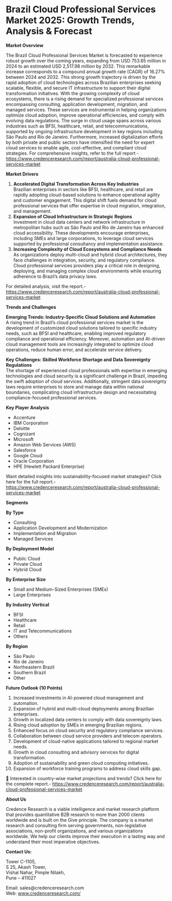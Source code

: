# Brazil Cloud Professional Services Market 2025: Growth Trends, Analysis & Forecast


<p><strong>Market Overview</strong></p>
<p>The Brazil Cloud Professional Services Market is forecasted to experience robust growth over the coming years, expanding from USD 753.65 million in 2024 to an estimated USD 2,517.98 million by 2032. This remarkable increase corresponds to a compound annual growth rate (CAGR) of 16.27% between 2024 and 2032. This strong growth trajectory is driven by the rapid adoption of cloud technologies across Brazilian enterprises seeking scalable, flexible, and secure IT infrastructure to support their digital transformation initiatives. With the growing complexity of cloud ecosystems, there is a rising demand for specialized professional services encompassing consulting, application development, migration, and managed services. These services are instrumental in helping organizations optimize cloud adoption, improve operational efficiencies, and comply with evolving data regulations. The surge in cloud usage spans across various industries such as BFSI, healthcare, retail, and telecommunications, supported by ongoing infrastructure development in key regions including S&atilde;o Paulo and Rio de Janeiro. Furthermore, increased digitalization efforts by both private and public sectors have intensified the need for expert cloud services to enable agile, cost-effective, and compliant cloud strategies. For comprehensive insights, refer to the full report - <a href="https://www.credenceresearch.com/report/australia-cloud-professional-services-market">https://www.credenceresearch.com/report/australia-cloud-professional-services-market</a></p>
<p><strong>Market Drivers</strong></p>
<ol>
<li><strong> Accelerated Digital Transformation Across Key Industries</strong><br /> Brazilian enterprises in sectors like BFSI, healthcare, and retail are rapidly adopting cloud-based solutions to enhance operational agility and customer engagement. This digital shift fuels demand for cloud professional services that offer expertise in cloud migration, integration, and management.</li>
<li><strong> Expansion of Cloud Infrastructure in Strategic Regions</strong><br /> Investment in cloud data centers and network infrastructure in metropolitan hubs such as S&atilde;o Paulo and Rio de Janeiro has enhanced cloud accessibility. These developments encourage enterprises, including SMEs and large corporations, to leverage cloud services supported by professional consultancy and implementation assistance.</li>
<li><strong> Increasing Complexity of Cloud Ecosystems and Compliance Needs</strong><br /> As organizations deploy multi-cloud and hybrid cloud architectures, they face challenges in integration, security, and regulatory compliance. Cloud professional services providers play a critical role in designing, deploying, and managing complex cloud environments while ensuring adherence to Brazil&rsquo;s data privacy laws.</li>
</ol>
<p>For detailed analysis, visit the report.- <a href="https://www.credenceresearch.com/report/australia-cloud-professional-services-market">https://www.credenceresearch.com/report/australia-cloud-professional-services-market</a></p>
<p><strong>Trends and Challenges</strong></p>
<p><strong>Emerging Trends: Industry-Specific Cloud Solutions and Automation</strong><br /> A rising trend in Brazil&rsquo;s cloud professional services market is the development of customized cloud solutions tailored to specific industry needs, such as BFSI and healthcare, enabling improved regulatory compliance and operational efficiency. Moreover, automation and AI-driven cloud management tools are increasingly integrated to optimize cloud operations, reduce human error, and accelerate service delivery.</p>
<p><strong>Key Challenges: Skilled Workforce Shortage and Data Sovereignty Regulations</strong><br /> The shortage of experienced cloud professionals with expertise in emerging technologies and cloud security is a significant challenge in Brazil, impeding the swift adoption of cloud services. Additionally, stringent data sovereignty laws require enterprises to store and manage data within national boundaries, complicating cloud infrastructure design and necessitating compliance-focused professional services.</p>
<p><strong>Key Player Analysis</strong></p>
<ul>
<li>Accenture</li>
<li>IBM Corporation</li>
<li>Deloitte</li>
<li>Cognizant</li>
<li>Microsoft</li>
<li>Amazon Web Services (AWS)</li>
<li>Salesforce</li>
<li>Google Cloud</li>
<li>Oracle Corporation</li>
<li>HPE (Hewlett Packard Enterprise)</li>
</ul>
<p>Want detailed insights into sustainability-focused market strategies? Click here for the full report.- <a href="https://www.credenceresearch.com/report/australia-cloud-professional-services-market">https://www.credenceresearch.com/report/australia-cloud-professional-services-market</a></p>
<p><strong>Segments</strong></p>
<p><strong>By Type</strong></p>
<ul>
<li>Consulting</li>
<li>Application Development and Modernization</li>
<li>Implementation and Migration</li>
<li>Managed Services</li>
</ul>
<p><strong>By Deployment Model</strong></p>
<ul>
<li>Public Cloud</li>
<li>Private Cloud</li>
<li>Hybrid Cloud</li>
</ul>
<p><strong>By Enterprise Size</strong></p>
<ul>
<li>Small and Medium-Sized Enterprises (SMEs)</li>
<li>Large Enterprises</li>
</ul>
<p><strong>By Industry Vertical</strong></p>
<ul>
<li>BFSI</li>
<li>Healthcare</li>
<li>Retail</li>
<li>IT and Telecommunications</li>
<li>Others</li>
</ul>
<p><strong>By Region</strong></p>
<ul>
<li>S&atilde;o Paulo</li>
<li>Rio de Janeiro</li>
<li>Northeastern Brazil</li>
<li>Southern Brazil</li>
<li>Other</li>
</ul>
<p><strong>Future Outlook (10 Points)</strong></p>
<ol>
<li>Increased investments in AI-powered cloud management and automation.</li>
<li>Expansion of hybrid and multi-cloud deployments among Brazilian enterprises.</li>
<li>Growth in localized data centers to comply with data sovereignty laws.</li>
<li>Rising cloud adoption by SMEs in emerging Brazilian regions.</li>
<li>Enhanced focus on cloud security and regulatory compliance services.</li>
<li>Collaboration between cloud service providers and telecom operators.</li>
<li>Development of cloud-native applications tailored to regional market needs.</li>
<li>Growth in cloud consulting and advisory services for digital transformation.</li>
<li>Adoption of sustainability and green cloud computing initiatives.</li>
<li>Expansion of workforce training programs to address cloud skills gap.</li>
</ol>
<p>📌 Interested in country-wise market projections and trends? Click here for the complete report.- <a href="https://www.credenceresearch.com/report/australia-cloud-professional-services-market">https://www.credenceresearch.com/report/australia-cloud-professional-services-market</a></p>
<p><strong>About Us</strong></p>
<p>Credence Research is a viable intelligence and market research platform that provides quantitative B2B research to more than 2000 clients worldwide and is built on the Give principle. The company is a market research and consulting firm serving governments, non-legislative associations, non-profit organizations, and various organizations worldwide. We help our clients improve their execution in a lasting way and understand their most imperative objectives.</p>
<p><strong>Contact Us:</strong></p>
<p>Tower C-1105,<br /> S 25, Akash Tower,<br /> Vishal Nahar, Pimple Nilakh,<br /> Pune &ndash; 411027</p>
<p>Email: sales@credenceresearch.com<br /> Web: <a href="http://www.credenceresearch.com/">www.credenceresearch.com/</a></p>
